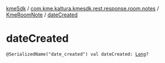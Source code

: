 [kmeSdk](../../index.md) / [com.kme.kaltura.kmesdk.rest.response.room.notes](../index.md) / [KmeRoomNote](index.md) / [dateCreated](./date-created.md)

# dateCreated

`@SerializedName("date_created") val dateCreated: `[`Long`](https://kotlinlang.org/api/latest/jvm/stdlib/kotlin/-long/index.html)`?`